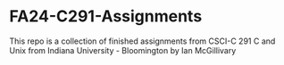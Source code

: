 # FA24-C291-Assignments

This repo is a collection of finished assignments from CSCI-C 291 C and Unix from Indiana University - Bloomington by 
Ian McGillivary
